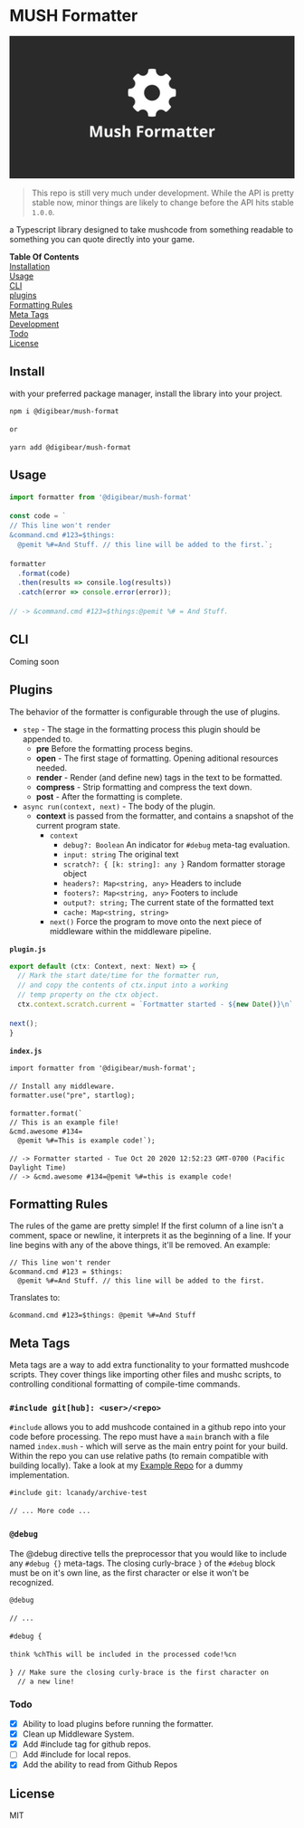 # MUSH Formatter

![header](mushformatter.jpg)

> This repo is still very much under development. While the API is pretty stable now, minor things are likely to change before the API hits stable `1.0.0`.

a Typescript library designed to take mushcode from something readable to something you can quote directly into your game.

**Table Of Contents**<br />
[Installation](#install) <br/>
[Usage](#usage) <br />
[CLI](#cli) <br />
[plugins](#plugins) <br />
[Formatting Rules](#formatting-rules) <br />
[Meta Tags](#meta-tags) <br />
[Development](#development)<br />
[Todo](#todo)<br />
[License](#license)

## Install

with your preferred package manager, install the library into your project.

```
npm i @digibear/mush-format

or

yarn add @digibear/mush-format
```

## Usage

```JavaScript
import formatter from '@digibear/mush-format'

const code = `
// This line won't render
&command.cmd #123=$things:
  @pemit %#=And Stuff. // this line will be added to the first.`;

formatter
  .format(code)
  .then(results => consile.log(results))
  .catch(error => console.error(error));

// -> &command.cmd #123=$things:@pemit %# = And Stuff.
```

## CLI

Coming soon

## Plugins

The behavior of the formatter is configurable through the use of plugins.

- `step` - The stage in the formatting process this plugin should be appended to.
  - **pre** Before the formatting process begins.
  - **open** - The first stage of formatting. Opening aditional resources needed.
  - **render** - Render (and define new) tags in the text to be formatted.
  - **compress** - Strip formatting and compress the text down.
  - **post** - After the formatting is complete.
- `async run(context, next)` - The body of the plugin.
  - **context** is passed from the formatter, and contains a snapshot of the current program state.
    - `context`
      - `debug?: Boolean` An indicator for `#debug` meta-tag evaluation.
      - `input: string` The original text
      - `scratch?: { [k: string]: any }` Random formatter storage object
      - `headers?: Map<string, any>` Headers to include
      - `footers?: Map<string, any>` Footers to include
      - `output?: string;` The current state of the formatted text
      - `cache: Map<string, string>`
    - `next()` Force the program to move onto the next piece of middleware within the middleware pipeline.

**`plugin.js`**

```JavaScript
export default (ctx: Context, next: Next) => {
  // Mark the start date/time for the formatter run,
  // and copy the contents of ctx.input into a working
  // temp property on the ctx object.
  ctx.context.scratch.current = `Fortmatter started - ${new Date()}\n` + ctx.input;

next();
}
```

**`index.js`**

```JS
import formatter from '@digibear/mush-format';

// Install any middleware.
formatter.use("pre", startlog);

formatter.format(`
// This is an example file!
&cmd.awesome #134=
  @pemit %#=This is example code!`);

// -> Formatter started - Tue Oct 20 2020 12:52:23 GMT-0700 (Pacific Daylight Time)
// -> &cmd.awesome #134=@pemit %#=this is example code!
```

## Formatting Rules

The rules of the game are pretty simple! If the first column of a line isn't a comment, space or newline, it interprets it as the beginning of a line. If your line begins with any of the above things, it'll be removed. An example:

```
// This line won't render
&command.cmd #123 = $things:
  @pemit %#=And Stuff. // this line will be added to the first.
```

Translates to:

```
&command.cmd #123=$things: @pemit %#=And Stuff
```

## Meta Tags

Meta tags are a way to add extra functionality to your formatted mushcode scripts. They cover things like importing other files and mushc scripts, to controlling conditional formatting of compile-time commands.

### `#include git[hub]: <user>/<repo>`

`#include` allows you to add mushcode contained in a github repo into your code before processing. The repo must have a `main` branch with a file named `index.mush` - which will serve as the main entry point for your build. Within the repo you can use relative paths (to remain compatible with building locally). Take a look at my [Example Repo](https://github.com/lcanady/archive-test.git) for a dummy implementation.

```
#include git: lcanady/archive-test

// ... More code ...
```

### `@debug`

The @debug directive tells the preprocessor that you would like to include any `#debug {}` meta-tags. The closing curly-brace `}` of the `#debug` block must be on it's own line, as the first character or else it won't be recognized.

```
@debug

// ...

#debug {

think %chThis will be included in the processed code!%cn

} // Make sure the closing curly-brace is the first character on
  // a new line!
```

### Todo

- [x] Ability to load plugins before running the formatter.
- [x] Clean up Middleware System.
- [x] Add #include tag for github repos.
- [ ] Add #include for local repos.
- [x] Add the ability to read from Github Repos

## License

MIT
